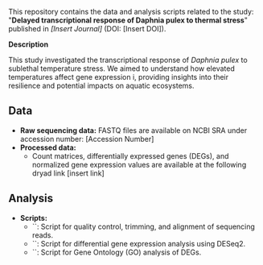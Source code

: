 This repository contains the data and analysis scripts related to the study: "**Delayed transcriptional response of Daphnia pulex to thermal stress**" published in *[Insert Journal]* (DOI: [Insert DOI]).

**Description**

This study investigated the transcriptional response of *Daphnia pulex* to sublethal temperature stress. We aimed to understand how elevated temperatures affect gene expression i, providing insights into their resilience and potential impacts on aquatic ecosystems.

## Data

* **Raw sequencing data:** FASTQ files are available on NCBI SRA under accession number: [Accession Number]
* **Processed data:** 
    * Count matrices, differentially expressed genes (DEGs), and normalized gene expression values are available at the following dryad link [insert link]

## Analysis

* **Scripts:**
    * ``: Script for quality control, trimming, and alignment of sequencing reads.
    * ``: Script for differential gene expression analysis using DESeq2.
    * ``: Script for Gene Ontology (GO) analysis of DEGs.



